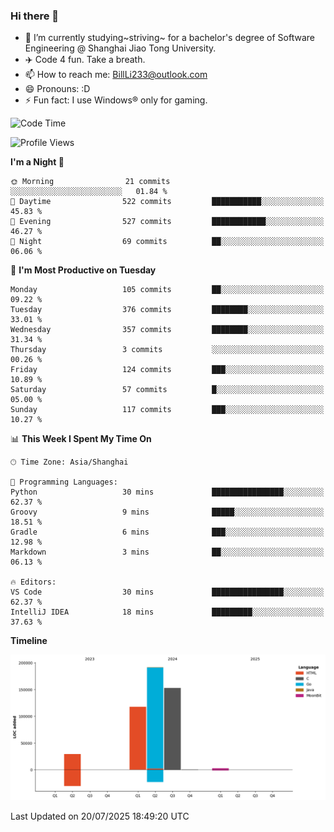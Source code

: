 ### Hi there 👋
- 🌱 I’m currently studying~striving~ for a bachelor's degree of Software Engineering @ Shanghai Jiao Tong University.
- ✈️ Code 4 fun. Take a breath.
- 📫 How to reach me: BillLi233@outlook.com
- 😄 Pronouns: :D
- ⚡ Fun fact: I use Windows® only for gaming.

<!--START_SECTION:waka-->
![Code Time](http://img.shields.io/badge/Code%20Time-440%20hrs%2036%20mins-blue)

![Profile Views](http://img.shields.io/badge/Profile%20Views-0-blue)

**I'm a Night 🦉** 

```text
🌞 Morning                21 commits          ░░░░░░░░░░░░░░░░░░░░░░░░░   01.84 % 
🌆 Daytime                522 commits         ███████████░░░░░░░░░░░░░░   45.83 % 
🌃 Evening                527 commits         ████████████░░░░░░░░░░░░░   46.27 % 
🌙 Night                  69 commits          ██░░░░░░░░░░░░░░░░░░░░░░░   06.06 % 
```
📅 **I'm Most Productive on Tuesday** 

```text
Monday                   105 commits         ██░░░░░░░░░░░░░░░░░░░░░░░   09.22 % 
Tuesday                  376 commits         ████████░░░░░░░░░░░░░░░░░   33.01 % 
Wednesday                357 commits         ████████░░░░░░░░░░░░░░░░░   31.34 % 
Thursday                 3 commits           ░░░░░░░░░░░░░░░░░░░░░░░░░   00.26 % 
Friday                   124 commits         ███░░░░░░░░░░░░░░░░░░░░░░   10.89 % 
Saturday                 57 commits          █░░░░░░░░░░░░░░░░░░░░░░░░   05.00 % 
Sunday                   117 commits         ███░░░░░░░░░░░░░░░░░░░░░░   10.27 % 
```


📊 **This Week I Spent My Time On** 

```text
🕑︎ Time Zone: Asia/Shanghai

💬 Programming Languages: 
Python                   30 mins             ████████████████░░░░░░░░░   62.37 % 
Groovy                   9 mins              █████░░░░░░░░░░░░░░░░░░░░   18.51 % 
Gradle                   6 mins              ███░░░░░░░░░░░░░░░░░░░░░░   12.98 % 
Markdown                 3 mins              ██░░░░░░░░░░░░░░░░░░░░░░░   06.13 % 

🔥 Editors: 
VS Code                  30 mins             ████████████████░░░░░░░░░   62.37 % 
IntelliJ IDEA            18 mins             █████████░░░░░░░░░░░░░░░░   37.63 % 
```

**Timeline**

![Lines of Code chart](https://raw.githubusercontent.com/GMH233/GMH233/main/assets/bar_graph.png)


 Last Updated on 20/07/2025 18:49:20 UTC
<!--END_SECTION:waka-->

<!--
**GMH233/GMH233** is a ✨ _special_ ✨ repository because its `README.md` (this file) appears on your GitHub profile.

Here are some ideas to get you started:

- 🔭 I’m currently working on ...
- 🌱 I’m currently learning ...
- 👯 I’m looking to collaborate on ...
- 🤔 I’m looking for help with ...
- 💬 Ask me about ...
- 📫 How to reach me: ...
- 😄 Pronouns: ...
- ⚡ Fun fact: ...
-->
